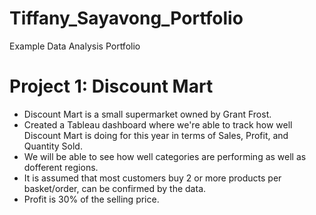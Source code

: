 # Tiffany_Sayavong_Portfolio
Example Data Analysis Portfolio

# Project 1: Discount Mart 
* Discount Mart is a small supermarket owned by Grant Frost.
* Created a Tableau dashboard where we're able to track how well Discount Mart is doing for this year in terms of Sales, Profit, and Quantity Sold.
* We will be able to see how well categories are performing as well as dofferent regions.
* It is assumed that most customers buy 2 or more products per basket/order, can be confirmed by the data.
* Profit is 30% of the selling price. 


